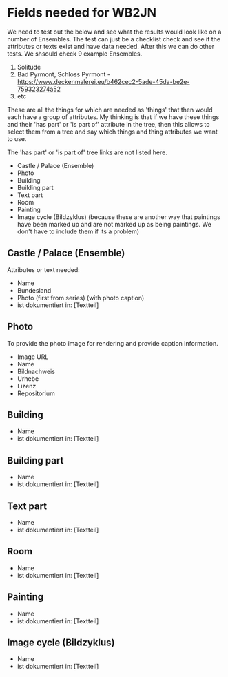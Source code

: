 # Fields needed for WB2JN

We need to test out the below and see what the results would look like on a number of Ensembles. The test can just be a checklist check and see if the attributes or texts exist and have data needed. After this we can do other tests. We shsould check 9 example Ensembles.

  1. Solitude
  2. Bad Pyrmont, Schloss Pyrmont - https://www.deckenmalerei.eu/b462cec2-5ade-45da-be2e-759323274a52 
  3. etc 

These are all the things for which are needed as 'things' that then would each have a group of attributes. My thinking is that if we have these things and their 'has part' or 'is part of' attribute in the tree, then this allows to select them from a tree and say which things and thing attributes we want to use.

The 'has part' or 'is part of' tree links are not listed here.

  - Castle / Palace (Ensemble)
  - Photo
  - Building
  - Building part
  - Text part
  - Room
  - Painting
  - Image cycle (Bildzyklus) (because these are another way that paintings have been marked up and are not marked up as being paintings. We don't have to include them if its a problem)

## Castle / Palace (Ensemble)

Attributes or text needed:

  - Name
  - Bundesland
  - Photo (first from series) (with photo caption)
  - ist dokumentiert in: [Textteil]

## Photo

To provide the photo image for rendering and provide caption information.

  - Image URL
  - Name
  - Bildnachweis
  - Urhebe
  - Lizenz
  - Repositorium

## Building

  - Name
  - ist dokumentiert in: [Textteil]

## Building part

  - Name
  - ist dokumentiert in: [Textteil]

## Text part

  - Name
  - ist dokumentiert in: [Textteil]

## Room

  - Name
  - ist dokumentiert in: [Textteil]

## Painting

  - Name
  - ist dokumentiert in: [Textteil]

## Image cycle (Bildzyklus)

  - Name
  - ist dokumentiert in: [Textteil]


